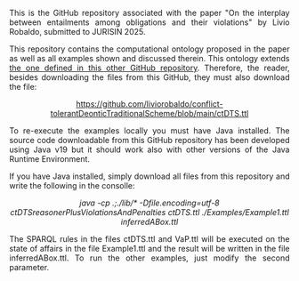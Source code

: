 <p align="justify">
This is the GitHub repository associated with the paper "On the interplay between entailments among obligations and their violations" by Livio Robaldo, submitted to JURISIN 2025.
</p>

<p align="justify">
This repository contains the computational ontology proposed in the paper as well as all examples shown and discussed therein. This ontology extends <a href="https://github.com/liviorobaldo/conflict-tolerantDeonticTraditionalScheme">the one defined in this other GitHub repository</a>. Therefore, the reader, besides downloading the files from this GitHub, they must also download the file:
</p>
<p align="center">
  <a href="https://github.com/liviorobaldo/conflict-tolerantDeonticTraditionalScheme/blob/main/ctDTS.ttl">https://github.com/liviorobaldo/conflict-tolerantDeonticTraditionalScheme/blob/main/ctDTS.ttl</a>
</p>

<p align="justify">
To re-execute the examples locally you must have Java installed. The source code downloadable from this GitHub repository has been developed using Java v19 but it should work also with other versions of the Java Runtime Environment.
</p>

<p align="justify">
If you have Java installed, simply download all files from this repository and write the following in the consolle:
</p>

<p align="center">
<i>java -cp .;./lib/* -Dfile.encoding=utf-8 ctDTSreasonerPlusViolationsAndPenalties ctDTS.ttl ./Examples/Example1.ttl inferredABox.ttl</i>
</p>

<p align="justify">
The SPARQL rules in the files ctDTS.ttl and VaP.ttl will be executed on the state of affairs in the file Example1.ttl and the result will be written in the file inferredABox.ttl. To run the other examples, just modify the second parameter.
</p>


